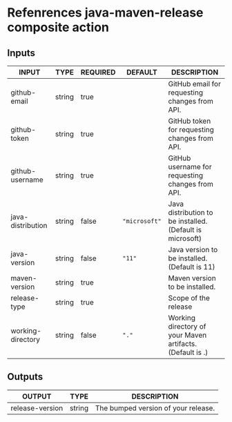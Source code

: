 # Refenrences java-maven-release composite action

## Inputs

<!-- AUTO-DOC-INPUT:START - Do not remove or modify this section -->

| INPUT             | TYPE   | REQUIRED | DEFAULT       | DESCRIPTION                                               |
| ----------------- | ------ | -------- | ------------- | --------------------------------------------------------- |
| github-email      | string | true     |               | GitHub email for requesting changes from API.             |
| github-token      | string | true     |               | GitHub token for requesting changes from API.             |
| github-username   | string | true     |               | GitHub username for requesting changes from API.          |
| java-distribution | string | false    | `"microsoft"` | Java distribution to be installed. (Default is microsoft) |
| java-version      | string | false    | `"11"`        | Java version to be installed. (Default is 11)             |
| maven-version     | string | true     |               | Maven version to be installed.                            |
| release-type      | string | true     |               | Scope of the release                                      |
| working-directory | string | false    | `"."`         | Working directory of your Maven artifacts. (Default is .) |

<!-- AUTO-DOC-INPUT:END -->

## Outputs

<!-- AUTO-DOC-OUTPUT:START - Do not remove or modify this section -->

| OUTPUT          | TYPE   | DESCRIPTION                         |
| --------------- | ------ | ----------------------------------- |
| release-version | string | The bumped version of your release. |

<!-- AUTO-DOC-OUTPUT:END -->
